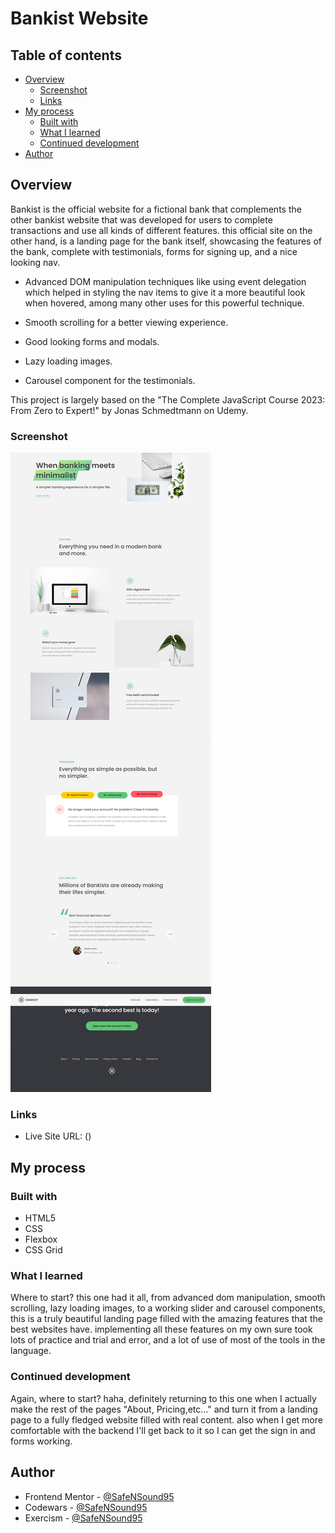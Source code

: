 # Bankist Website

## Table of contents

- [Overview](#overview)
  - [Screenshot](#screenshot)
  - [Links](#links)
- [My process](#my-process)
  - [Built with](#built-with)
  - [What I learned](#what-i-learned)
  - [Continued development](#continued-development)
- [Author](#author)

## Overview

Bankist is the official website for a fictional bank that complements the other bankist website that was developed for users to complete transactions and use all kinds of different features.
this official site on the other hand, is a landing page for the bank itself, showcasing the features of the bank, complete with testimonials, forms for signing up, and a nice looking nav.

- Advanced DOM manipulation techniques like using event delegation which helped in styling the nav items to give it a more beautiful look when hovered, among many other uses for this powerful technique.

- Smooth scrolling for a better viewing experience.

- Good looking forms and modals.

- Lazy loading images.

- Carousel component for the testimonials.

This project is largely based on the "The Complete JavaScript Course 2023: From Zero to Expert!" by Jonas Schmedtmann on Udemy.

### Screenshot

![](bankist-website.png)

### Links

- Live Site URL: ()

## My process

### Built with

- HTML5
- CSS
- Flexbox
- CSS Grid

### What I learned

Where to start? this one had it all, from advanced dom manipulation, smooth scrolling, lazy loading images, to a working slider and carousel components, this is a truly beautiful landing page filled with the amazing features that the best websites have.
implementing all these features on my own sure took lots of practice and trial and error, and a lot of use of most of the tools in the language.

### Continued development

Again, where to start? haha, definitely returning to this one when I actually make the rest of the pages "About, Pricing,etc..." and turn it from a landing page to a fully fledged website filled with real content.
also when I get more comfortable with the backend I'll get back to it so I can get the sign in and forms working.

## Author

- Frontend Mentor - [@SafeNSound95](https://www.frontendmentor.io/profile/SafeNSound95)
- Codewars - [@SafeNSound95](https://www.codewars.com/users/SafeNSound95)
- Exercism - [@SafeNSound95](https://exercism.org/profiles/SafeNSound95)
